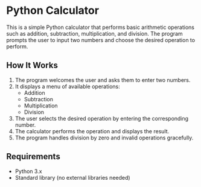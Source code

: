 # Python Calculator

This is a simple Python calculator that performs basic arithmetic operations such as addition, subtraction, multiplication, and division. The program prompts the user to input two numbers and choose the desired operation to perform.

## How It Works

1. The program welcomes the user and asks them to enter two numbers.
2. It displays a menu of available operations:
   - Addition
   - Subtraction
   - Multiplication
   - Division
3. The user selects the desired operation by entering the corresponding number.
4. The calculator performs the operation and displays the result.
5. The program handles division by zero and invalid operations gracefully.

## Requirements

- Python 3.x
- Standard library (no external libraries needed)
